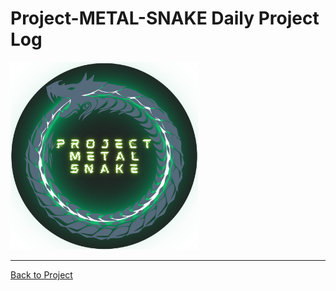 # Project-METAL-SNAKE Daily Project Log  

<img src="../images/Project-METAL-SNAKE-logo.png" alt="Project METAL SNAKE logo" height="300" width="300" />

---

[Back to Project](../README.md)  